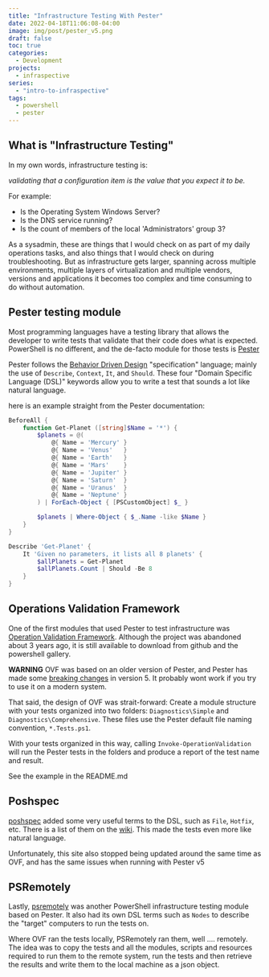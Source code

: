 ```yaml
---
title: "Infrastructure Testing With Pester"
date: 2022-04-18T11:06:08-04:00
image: img/post/pester_v5.png
draft: false
toc: true
categories:
  - Development
projects:
  - infraspective
series:
  - "intro-to-infraspective"
tags:
  - powershell
  - pester
---
```


## What is "Infrastructure Testing"

In my own words, infrastructure testing is:

_validating that a configuration item is the value that you expect it to be._

For example:

- Is the Operating System Windows Server?
- Is the DNS service running?
- Is the count of members of the local 'Administrators' group 3?

As a sysadmin, these are things that I would check on as part of my daily operations tasks, and also things that I
would check on during troubleshooting.  But as infrastructure gets larger, spanning across multiple environments,
multiple layers of virtualization and multiple vendors, versions and applications it becomes too complex and time
consuming to do without automation.

## Pester testing module

Most programming languages have a testing library that allows the developer to write tests that validate that their
code does what is expected.  PowerShell is no different, and the de-facto module for those tests is
[Pester](https://pester.dev)

Pester follows the [Behavior Driven
Design](https://en.wikipedia.org/wiki/Behavior-driven_development#Story_versus_specification) "specification"
language; mainly the use of `Describe`, `Context`, `It`, and `Should`.  These four "Domain Specific Language (DSL)"
keywords allow you to write a test that sounds a lot like natural language.

here is an example straight from the Pester documentation:

```powershell
BeforeAll {
    function Get-Planet ([string]$Name = '*') {
        $planets = @(
            @{ Name = 'Mercury' }
            @{ Name = 'Venus'   }
            @{ Name = 'Earth'   }
            @{ Name = 'Mars'    }
            @{ Name = 'Jupiter' }
            @{ Name = 'Saturn'  }
            @{ Name = 'Uranus'  }
            @{ Name = 'Neptune' }
        ) | ForEach-Object { [PSCustomObject] $_ }

        $planets | Where-Object { $_.Name -like $Name }
    }
}

Describe 'Get-Planet' {
    It 'Given no parameters, it lists all 8 planets' {
        $allPlanets = Get-Planet
        $allPlanets.Count | Should -Be 8
    }
}
```

## Operations Validation Framework

One of the first modules that used Pester to test infrastructure was [Operation Validation
Framework](https://github.com/PowerShell/Operation-Validation-Framework).  Although the project was abandoned about
3 years ago, it is still available to download from github and the powershell gallery.

**WARNING** OVF was based on an older version of Pester, and Pester has made some [breaking
changes](https://pester.dev/docs/migrations/breaking-changes-in-v5) in version 5.  It probably wont work if you try
to use it on a modern system.

That said, the design of OVF was strait-forward:  Create a module structure with your tests organized into two
folders: `Diagnostics\Simple` and `Diagnostics\Comprehensive`.  These files use the Pester default file naming
convention, `*.Tests.ps1`.

With your tests organized in this way, calling `Invoke-OperationValidation` will run the Pester tests in the folders
and produce a report of the test name and result.

See the example in the README.md

## Poshspec

[poshspec](https://github.com/ticketmaster/poshspec) added some very useful terms to the DSL, such as `File`,
`Hotfix`, etc.  There is a list of them on the [wiki](https://github.com/Ticketmaster/poshspec/wiki/Introduction).
This made the tests even more like natural language.

Unfortunately, this site also stopped being updated around the same time as OVF, and has the same issues when
running with Pester v5

## PSRemotely

Lastly, [psremotely](https://github.com/DexterPOSH/PSRemotely) was another PowerShell infrastructure testing module
based on Pester.  It also had its own DSL terms such as `Nodes` to describe the "target" computers to run the tests
on.

Where OVF ran the tests locally, PSRemotely ran them, well .... remotely.  The idea was to copy the tests and all
the modules, scripts and resources required to run them to the remote system, run the tests and then retrieve the
results and write them to the local machine as a json object.
